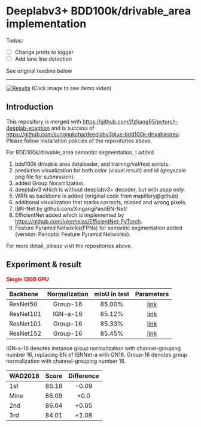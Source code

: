# Deeplabv3+ BDD100k/drivable_area implementation

Todos:

- [ ] Change prints to logger
- [ ] Add lane line detection

See original readme below

---

[![Results](./images/result.png)](https://www.youtube.com/watch?v=-dzS8VlVmk4&list=PLn3JZxvQvVuAbhz5ep4X-dysT9jLMMQpv)
(Click image to see demo video)

## Introduction

This repository is merged with https://github.com/jfzhang95/pytorch-deeplab-xception and is success of https://github.com/sunggukcha/deeplabv3plus-bdd100k-drivablearea. Please follow installation policies of the repositories above.

For BDD100k/drivable_area semantic segmentation, I added

1. bdd100k drivable area dataloader, and training/val/test scripts.
2. prediction visualization for both color (visual result) and id (greyscale png file for submission).
3. added Group Noramlization.
4. deeplabv3 which is without deeplabv3+ decoder, but with aspp only.
5. WRN as backbone is added (original code from mapillary@github)
6. additional visualization that marks corrects, missed and wrong pixels.
7. IBN-Net by github.com/XingangPan/IBN-Net/
8. EfficientNet added which is implemented by https://github.com/lukemelas/EfficientNet-PyTorch.
9. Feature Pyramid Networks(FPNs) for semantic segmentation added (version: Panoptic Feature Pyramid Networks).

For more detail, please visit the repositories above.

## Experiment & result
  
<span style="color:red">**Single 12GB GPU**</span>

| Backbone  | Normalization | mIoU in test |                                Parameters                                |
| :-------- | :-----------: | :----------: | :----------------------------------------------------------------------: |
| ResNet50  |   Group-16    |    85.00%    | [link](https://www.dropbox.com/s/5kdi0u8pf3ur9jd/resnet50.pth.tar?dl=0)  |
| ResNet101 |   IGN-a-16    |    85.12%    |  [link](https://www.dropbox.com/s/dw9hmcumrothvi9/ign101.pth.tar?dl=0)   |
| ResNet101 |   Group-16    |    85.33%    | [link](https://www.dropbox.com/s/hzaxajxd17xep1b/resnet101.pth.tar?dl=0) |
| ResNet152 |   Group-16    |    85.45%    | [link](https://www.dropbox.com/s/himdmv7kso2usfj/resnet152.pth.tar?dl=0) |

IGN-a-16 denotes instance group normalization with channel-grouping number 16, replacing BN of IBNNet-a with GN16.
Group-16 denotes group normalization with channel-grouping number 16.

| WAD2018 | Score | Difference |
| :------ | :---: | :--------: |
| 1st     | 86.18 |   -0.09    |
| Mine    | 86.09 |    +0.0    |
| 2nd     | 86.04 |   +0.05    |
| 3rd     | 84.01 |   +2.08    |
